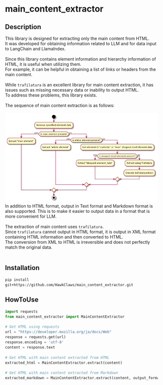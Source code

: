 # main_content_extractor

## Description

This library is designed for extracting only the main content from HTML.<br>
It was developed for obtaining information related to LLM and for data input to LangChain and LlamaIndex.<br>
<br>
Since this library contains element information and hierarchy information of HTML, it is useful when utilizing them.<br>
For example, it can be helpful in obtaining a list of links or headers from the main content.<br>
<br>
While `trafilatura` is an excellent library for main content extraction, it has issues such as missing necessary data or inability to output HTML.<br>
To address these problems, this library exists.<br>
<br>
The sequence of main content extraction is as follows:<br>
<br>
![image](https://raw.githubusercontent.com/HawkClaws/main_content_extractor/main/content_extraction_sequence.png)
<br>
In addition to HTML format, output in Text format and Markdown format is also supported. This is to make it easier to output data in a format that is more convenient for LLM.<br>
<br>
The extraction of main content uses `trafilatura`.<br>
Since `trafilatura` cannot output in HTML format, it is output in XML format containing HTML information and then converted to HTML.<br>
The conversion from XML to HTML is irreversible and does not perfectly match the original data.<br>
<br>

## Installation

`pip install git+https://github.com/HawkClaws/main_content_extractor.git`

## HowToUse

```python
import requests
from main_content_extractor import MainContentExtractor

# Get HTML using requests
url = "https://developer.mozilla.org/ja/docs/Web"
response = requests.get(url)
response.encoding = 'utf-8'
content = response.text

# Get HTML with main content extracted from HTML
extracted_html = MainContentExtractor.extract(content)

# Get HTML with main content extracted from Markdown
extracted_markdown = MainContentExtractor.extract(content, output_format="markdown")
```